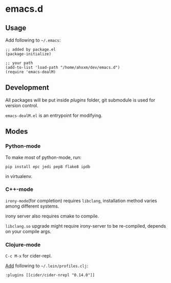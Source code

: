 # emacs.d

## Usage

Add following to `~/.emacs`:

```
;; added by package.el
(package-initialize)

;; your path
(add-to-list 'load-path "/home/ahxxm/dev/emacs.d")
(require 'emacs-dealM)
```

## Development

All packages will be put inside *plugins* folder, git submodule is used for version control.

`emacs-dealM.el` is an entrypoint for modifying.

## Modes

### Python-mode

To make most of python-mode, run:

```
pip install epc jedi pep8 flake8 ipdb
```

in virtualenv.

### C++-mode

`irony-mode`(for completion) requires `libclang`, installation method varies among different systems.

irony server also requires cmake to compile.

`libclang.so` upgrade might require irony-server to be re-compiled, depends on your compile args.

### Clojure-mode

`C-c M-x` for cider-repl.

[Add](https://github.com/clojure-emacs/cider-nrepl) following to `~/.lein/profiles.clj`:

```
:plugins [[cider/cider-nrepl "0.14.0"]]
```

